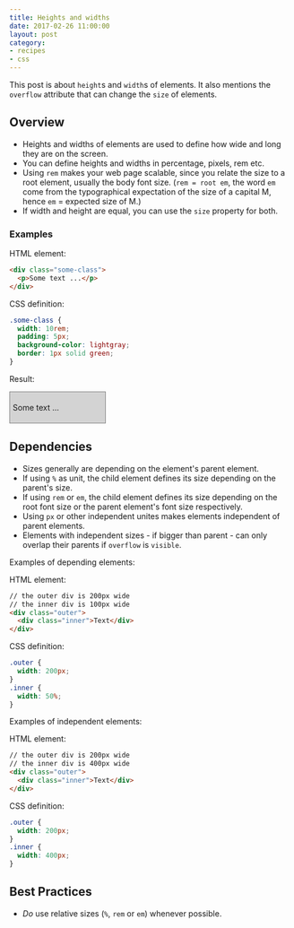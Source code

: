 ```yaml
---
title: Heights and widths
date: 2017-02-26 11:00:00
layout: post
category:
- recipes
- css
---
```


This post is about `height`s and `width`s of elements. It also mentions
the `overflow` attribute that can change the `size` of elements.
<!-- more -->

## Overview

* Heights and widths of elements are used to define how wide and long
  they are on the screen.
* You can define heights and widths in percentage, pixels, rem etc.
* Using `rem` makes your web page scalable, since you relate the size
  to a root element, usually the body font size. (`rem = root em`, the word
  `em` come from the typographical expectation of the size of a capital M,
  hence `em` = expected size of M.)
* If width and height are equal, you can use the `size` property for both.

### Examples

HTML element:
```html
<div class="some-class">
  <p>Some text ...</p>
</div>
```

CSS definition:
```css
.some-class {
  width: 10rem;
  padding: 5px;
  background-color: lightgray;
  border: 1px solid green;
}
```

Result:
<style>
.some-class {
  width: 10rem;
  padding: 5px;
  background-color: lightgray;
  border: 1px solid gray;
}
</style>
<div class="tutorials-result">
  <div class="some-class">
    <p>Some text ...</p>
  </div>
</div>

## Dependencies

* Sizes generally are depending on the element's parent element.
* If using `%` as unit, the child element defines its size depending
  on the parent's size.
* If using `rem` or `em`, the child element defines its size depending
  on the root font size or the parent element's font size respectively.
* Using `px` or other independent unites makes elements independent of
  parent elements.
* Elements with independent sizes - if bigger than parent - can only
  overlap their parents if `overflow` is `visible`.

Examples of depending elements:

HTML element:
```html
// the outer div is 200px wide
// the inner div is 100px wide
<div class="outer">
  <div class="inner">Text</div>
</div>
```

CSS definition:
```css
.outer {
  width: 200px;
}
.inner {
  width: 50%;
}
```

Examples of independent elements:

HTML element:
```html
// the outer div is 200px wide
// the inner div is 400px wide
<div class="outer">
  <div class="inner">Text</div>
</div>
```

CSS definition:
```css
.outer {
  width: 200px;
}
.inner {
  width: 400px;
}
```

## Best Practices

* _Do_ use relative sizes (`%`, `rem` or `em`) whenever possible.
